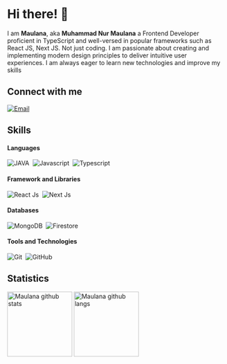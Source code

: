 # Hi there! 👋 

I am **Maulana**, aka **Muhammad Nur Maulana**  a Frontend Developer proficient in TypeScript and well-versed in popular frameworks such as React JS, Next JS. Not just coding. I am passionate about creating and implementing modern design principles to deliver intuitive user experiences. I am always eager to learn new technologies and improve my skills

## Connect with me

<a href="mailto:muhammadnrmaulana@gmail.com"><img alt="Email" src="https://img.shields.io/badge/Email-muhammadnurmaulanaunindra-blue?style=flat-square&logo=email"></a>

## Skills

#### Languages

![JAVA](https://img.shields.io/badge/Java-ED8B00?style=for-the-badge&logo=openjdk&logoColor=white)&nbsp;
![Javascript](https://img.shields.io/badge/Javascript-efd81a?style=for-the-badge&logo=javascript&logoColor=black)&nbsp;
![Typescript](https://img.shields.io/badge/Typescript-2f73bf?style=for-the-badge&logo=typescript&logoColor=white)&nbsp;

#### Framework and Libraries

![React Js](https://img.shields.io/badge/React.Js-fff?style=for-the-badge&logo=react&logoColor=2f99ed)&nbsp;
![Next Js](https://img.shields.io/badge/Next.Js-000?style=for-the-badge&logo=next.js&logoColor=white)&nbsp;

#### Databases

![MongoDB](https://img.shields.io/badge/MongoDB-229555?style=for-the-badge&logo=mongodb&logoColor=white)&nbsp;
![Firestore](https://img.shields.io/badge/Firestore-ffcd34?style=for-the-badge&logo=firebase&logoColor=black)&nbsp;

#### Tools and Technologies

![Git](https://img.shields.io/badge/GIT-E44C30?style=for-the-badge&logo=git&logoColor=white)&nbsp;
![GitHub](https://img.shields.io/badge/GitHub-000?style=for-the-badge&logo=github&logoColor=white)&nbsp;

## Statistics

<span><img height="150" src="https://github-readme-stats.vercel.app/api?username=MuhammadNurMaulana&show_icons=true&include_all_commits=true&theme=buefy&hide_border=true" alt="Maulana github stats" /></span>
<span><img height="150" src="https://github-readme-stats.vercel.app/api/top-langs/?username=MuhammadNurMaulana&layout=compact&langs_count=6" alt="Maulana github langs" /></span>
